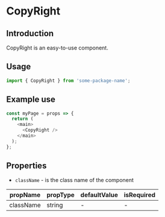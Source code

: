 # CopyRight

<!-- STORY -->

## Introduction

CopyRight is an easy-to-use component.

## Usage

```javascript
import { CopyRight } from 'some-package-name';
```

## Example use

```javascript
const myPage = props => {
  return (
    <main>
      <CopyRight />
    </main>
  );
};
```

## Properties

- `className` - is the class name of the component

| propName  | propType | defaultValue | isRequired |
| --------- | -------- | ------------ | ---------- |
| className | string   | -            | -          |
